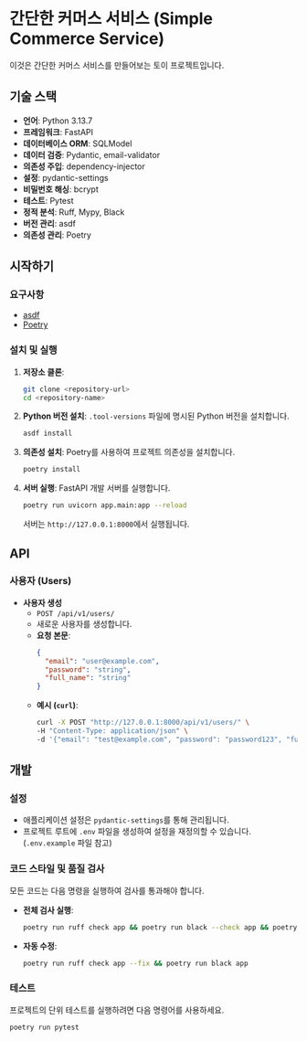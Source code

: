 # 간단한 커머스 서비스 (Simple Commerce Service)

이것은 간단한 커머스 서비스를 만들어보는 토이 프로젝트입니다.

## 기술 스택

-   **언어**: Python 3.13.7
-   **프레임워크**: FastAPI
-   **데이터베이스 ORM**: SQLModel
-   **데이터 검증**: Pydantic, email-validator
-   **의존성 주입**: dependency-injector
-   **설정**: pydantic-settings
-   **비밀번호 해싱**: bcrypt
-   **테스트**: Pytest
-   **정적 분석**: Ruff, Mypy, Black
-   **버전 관리**: asdf
-   **의존성 관리**: Poetry

## 시작하기

### 요구사항

-   [asdf](https://asdf-vm.com/)
-   [Poetry](https://python-poetry.org/)

### 설치 및 실행

1.  **저장소 클론**:
    ```bash
    git clone <repository-url>
    cd <repository-name>
    ```

2.  **Python 버전 설치**:
    `.tool-versions` 파일에 명시된 Python 버전을 설치합니다.
    ```bash
    asdf install
    ```

3.  **의존성 설치**:
    Poetry를 사용하여 프로젝트 의존성을 설치합니다.
    ```bash
    poetry install
    ```

4.  **서버 실행**:
    FastAPI 개발 서버를 실행합니다.
    ```bash
    poetry run uvicorn app.main:app --reload
    ```
    서버는 `http://127.0.0.1:8000`에서 실행됩니다.

## API

### 사용자 (Users)

-   **사용자 생성**
    -   `POST /api/v1/users/`
    -   새로운 사용자를 생성합니다.
    -   **요청 본문**:
        ```json
        {
          "email": "user@example.com",
          "password": "string",
          "full_name": "string"
        }
        ```
    -   **예시 (`curl`)**:
        ```bash
        curl -X POST "http://127.0.0.1:8000/api/v1/users/" \
        -H "Content-Type: application/json" \
        -d '{"email": "test@example.com", "password": "password123", "full_name": "Test User"}'
        ```

## 개발

### 설정

-   애플리케이션 설정은 `pydantic-settings`를 통해 관리됩니다.
-   프로젝트 루트에 `.env` 파일을 생성하여 설정을 재정의할 수 있습니다. (`.env.example` 파일 참고)

### 코드 스타일 및 품질 검사

모든 코드는 다음 명령을 실행하여 검사를 통과해야 합니다.

-   **전체 검사 실행**:
    ```bash
    poetry run ruff check app && poetry run black --check app && poetry run mypy -p app
    ```
-   **자동 수정**:
    ```bash
    poetry run ruff check app --fix && poetry run black app
    ```

### 테스트

프로젝트의 단위 테스트를 실행하려면 다음 명령어를 사용하세요.

```bash
poetry run pytest
```
